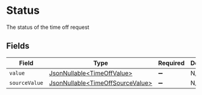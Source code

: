 # Status

The status of the time off request


## Fields

| Field                                                                              | Type                                                                               | Required                                                                           | Description                                                                        |
| ---------------------------------------------------------------------------------- | ---------------------------------------------------------------------------------- | ---------------------------------------------------------------------------------- | ---------------------------------------------------------------------------------- |
| `value`                                                                            | [JsonNullable\<TimeOffValue>](../../models/components/TimeOffValue.md)             | :heavy_minus_sign:                                                                 | N/A                                                                                |
| `sourceValue`                                                                      | [JsonNullable\<TimeOffSourceValue>](../../models/components/TimeOffSourceValue.md) | :heavy_minus_sign:                                                                 | N/A                                                                                |